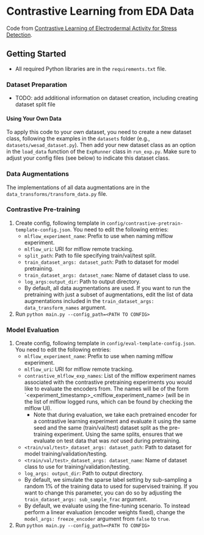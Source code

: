 # Contrastive Learning from EDA Data

Code from [Contrastive Learning of Electrodermal Activity for Stress Detection](https://drive.google.com/file/d/19zVyHcHshMA4dGPCL_R_bcVAwxNb-QAk/view).

## Getting Started
* All required Python libraries are in the ``requirements.txt`` file.
### Dataset Preparation
* TODO: add additional information on dataset creation, including creating dataset split file
#### Using Your Own Data
To apply this code to your own dataset, you need to create a new dataset class, following the examples in the ``datasets`` folder (e.g., ``datasets/wesad_dataset.py``). Then add your new dataset class as an option in the ``load_data`` function of the ``ExpRunner`` class in ``run_exp.py``. Make sure to adjust your config files (see below) to indicate this dataset class.
### Data Augmentations
The implementations of all data augmentations are in the ``data_transforms/transform_data.py`` file.
### Contrastive Pre-training
1. Create config, following template in ``config/contrastive-pretrain-template-config.json``. You need to edit the following entries:
   * `mlflow_experiment_name`: Prefix to use when naming mlflow experiment.
   * `mlflow_uri`: URI for mlflow remote tracking.
   * `split_path`: Path to file specifying train/val/test split.
   * `train_dataset_args: dataset_path`: Path to dataset for model pretraining.
   * `train_dataset_args: dataset_name`: Name of dataset class to use.
   * `log_args:output_dir`: Path to output directory.
   * By default, all data augmentations are used. If you want to run the pretraining with just a subset of augmentations, edit the list of data augmentations included in the ``train_dataset_args: data_transform_names`` argument.
2. Run `python main.py --config_path=<PATH TO CONFIG>`
### Model Evaluation
1. Create config, following template in ``config/eval-template-config.json``. You need to edit the following entries:
   * `mlflow_experiment_name`: Prefix to use when naming mlflow experiment.
   * `mlflow_uri`: URI for mlflow remote tracking.
   * `contrastive_mlflow_exp_names`: List of the mlflow experiment names associated with the contrastive pretraining experiments you would like to evaluate the encoders from. The names will be of the form `<experiment_timestamp>_<mlflow_experiment_name> (will be in the list of mlflow logged runs, which can be found by checking the mlflow UI).
       * Note that during evaluation, we take each pretrained encoder for a contrastive learning experiment and evaluate it using the same seed and the same (train/val/test) dataset split as the pre-training experiment. Using the same splits, ensures that we evaluate on test data that was *not* used during pretraining.
   * `<train/val/test>_dataset_args: dataset_path`: Path to dataset for model training/validation/testing.
   * `<train/val/test>_dataset_args: dataset_name`: Name of dataset class to use for training/validation/testing.
   * `log_args: output_dir`: Path to output directory.
   * By default, we simulate the sparse label setting by sub-sampling a random 1\% of the training data to used for supervised training. If you want to change this parameter, you can do so by adjusting the `train_dataset_args: sub_sample_frac` argument.
   * By default, we evaluate using the fine-tuning scenario. To instead perform a linear evaluation (encoder weights fixed), change the `model_args: freeze_encoder` argument from ``false`` to ``true``.
2. Run `python main.py --config_path=<PATH TO CONFIG>`
